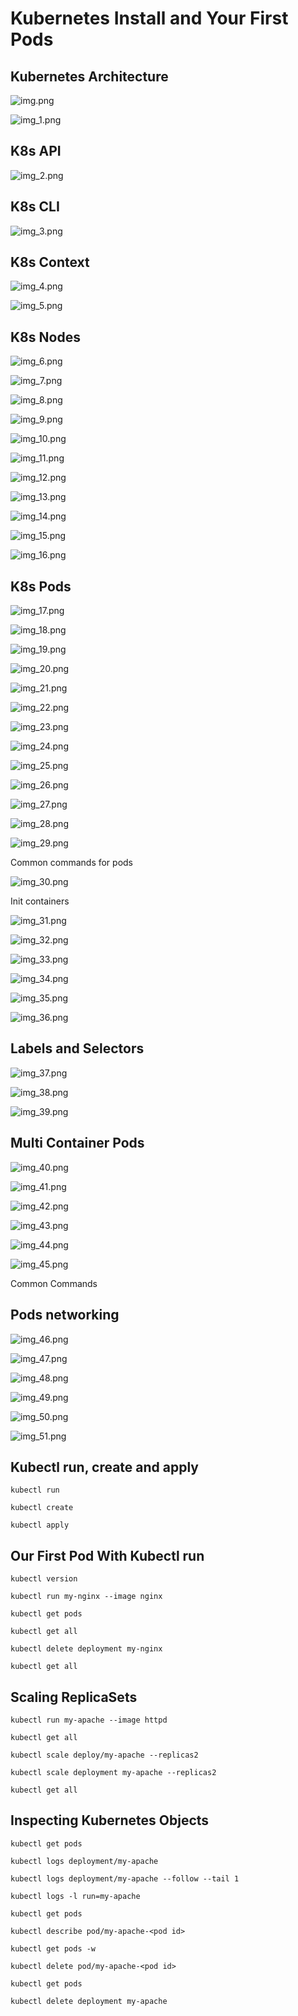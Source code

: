 # Kubernetes Install and Your First Pods

## Kubernetes Architecture

![img.png](img.png)

![img_1.png](img_1.png)

## K8s API

![img_2.png](img_2.png)

## K8s CLI

![img_3.png](img_3.png)

## K8s Context

![img_4.png](img_4.png)

![img_5.png](img_5.png)

## K8s Nodes

![img_6.png](img_6.png)

![img_7.png](img_7.png)

![img_8.png](img_8.png)

![img_9.png](img_9.png)

![img_10.png](img_10.png)

![img_11.png](img_11.png)

![img_12.png](img_12.png)

![img_13.png](img_13.png)

![img_14.png](img_14.png)

![img_15.png](img_15.png)

![img_16.png](img_16.png)

## K8s Pods

![img_17.png](img_17.png)

![img_18.png](img_18.png)

![img_19.png](img_19.png)

![img_20.png](img_20.png)

![img_21.png](img_21.png)

![img_22.png](img_22.png)

![img_23.png](img_23.png)

![img_24.png](img_24.png)

![img_25.png](img_25.png)

![img_26.png](img_26.png)

![img_27.png](img_27.png)

![img_28.png](img_28.png)

![img_29.png](img_29.png)

Common commands for pods

![img_30.png](img_30.png)

Init containers

![img_31.png](img_31.png)

![img_32.png](img_32.png)

![img_33.png](img_33.png)

![img_34.png](img_34.png)

![img_35.png](img_35.png)

![img_36.png](img_36.png)

## Labels and Selectors

![img_37.png](img_37.png)

![img_38.png](img_38.png)

![img_39.png](img_39.png)

## Multi Container Pods

![img_40.png](img_40.png)

![img_41.png](img_41.png)

![img_42.png](img_42.png)

![img_43.png](img_43.png)

![img_44.png](img_44.png)

![img_45.png](img_45.png)

Common Commands 

## Pods networking

![img_46.png](img_46.png)

![img_47.png](img_47.png)

![img_48.png](img_48.png)

![img_49.png](img_49.png)

![img_50.png](img_50.png)

![img_51.png](img_51.png)



## Kubectl run, create and apply

    kubectl run
    
    kubectl create
    
    kubectl apply

## Our First Pod With Kubectl run

    kubectl version
    
    kubectl run my-nginx --image nginx
    
    kubectl get pods
    
    kubectl get all
    
    kubectl delete deployment my-nginx
    
    kubectl get all

## Scaling ReplicaSets

    kubectl run my-apache --image httpd
    
    kubectl get all
    
    kubectl scale deploy/my-apache --replicas2
    
    kubectl scale deployment my-apache --replicas2
    
    kubectl get all

## Inspecting Kubernetes Objects

    kubectl get pods
    
    kubectl logs deployment/my-apache
    
    kubectl logs deployment/my-apache --follow --tail 1
    
    kubectl logs -l run=my-apache
    
    kubectl get pods
    
    kubectl describe pod/my-apache-<pod id>
    
    kubectl get pods -w
    
    kubectl delete pod/my-apache-<pod id>
    
    kubectl get pods
    
    kubectl delete deployment my-apache
    


 





